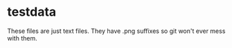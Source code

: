 # testdata

These files are just text files. They have .png suffixes so git won't ever mess with them.